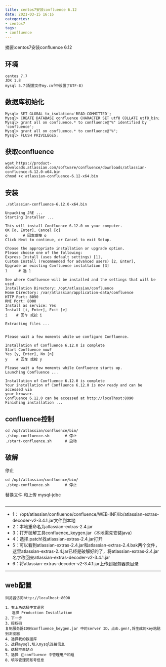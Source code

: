 ```yaml
---
title: centos7安装confluence 6.12
date: 2021-03-15 16:16
categories:
- centos7
tags:
- confluence
---
```

  
  
摘要:centos7安装confluence 6.12 
<!-- more -->


## 环境
```
centos 7.7
JDK 1.8
mysql 5.7(配置文件my.cnf中设置了UTF-8)
```

## 数据库初始化
```
Mysql> SET GLOBAL tx_isolation='READ-COMMITTED';
Mysql> CREATE DATABASE confluence CHARACTER SET utf8 COLLATE utf8_bin;
Mysql> grant all on confluence.* to confluence@"%" identified by 'confluence';
Mysql> grant all on confluence.* to confluence@"%";
Mysql> FLUSH PRIVILEGES;
```

## 获取confluence
```
wget https://product-downloads.atlassian.com/software/confluence/downloads/atlassian-confluence-6.12.0-x64.bin
chmod +x atlassian-confluence-6.12-x64.bin
```

## 安装
```
./atlassian-confluence-6.12.0-x64.bin
```

```
Unpacking JRE ...
Starting Installer ...

This will install Confluence 6.12.0 on your computer.
OK [o, Enter], Cancel [c]
o       # 回车或按 o
Click Next to continue, or Cancel to exit Setup.

Choose the appropriate installation or upgrade option.
Please choose one of the following:
Express Install (uses default settings) [1], 
Custom Install (recommended for advanced users) [2, Enter], 
Upgrade an existing Confluence installation [3]
1     # 选 1

See where Confluence will be installed and the settings that will be used.
Installation Directory: /opt/atlassian/confluence 
Home Directory: /var/atlassian/application-data/confluence 
HTTP Port: 8090 
RMI Port: 8000 
Install as service: Yes 
Install [i, Enter], Exit [e]
i    # 回车 或按 i

Extracting files ...


Please wait a few moments while we configure Confluence.

Installation of Confluence 6.12.0 is complete
Start Confluence now?
Yes [y, Enter], No [n]
y    # 回车 或按 y

Please wait a few moments while Confluence starts up.
Launching Confluence ...

Installation of Confluence 6.12.0 is complete
Your installation of Confluence 6.12.0 is now ready and can be accessed via
your browser.
Confluence 6.12.0 can be accessed at http://localhost:8090
Finishing installation ...
```

## confluence控制
```
cd /opt/atlassian/confluence/bin/
./stop-confluence.sh       # 停止
./start-confluence.sh      # 启动
```

## 破解

停止
```
cd /opt/atlassian/confluence/bin/
./stop-confluence.sh       # 停止
```
替换文件 和上传 mysql-jdbc
```

```

<hr>

- 1： /opt/atlassian/confluence/confluence/WEB-INF/lib/atlassian-extras-decoder-v2-3.4.1.jar文件到本地
- 2：本地重命名为atlassian-extras-2.4.jar
- 3：打开破解工具confluence_keygen.jar（本地需先安装java）
- 4：选择.patch!找atlassian-extras-2.4.jar打开
- 5：可以看到atlassian-extras-2.4.jar和atlassian-extras-2.4.bak两个文件，这里atlassian-extras-2.4.jar已经是破解好的了，将atlassian-extras-2.4.jar名字改回来atlassian-extras-decoder-v2-3.4.1.jar
- 6：将atlassian-extras-decoder-v2-3.4.1.jar上传到服务器原目录
-----
## web配置
```
浏览器访问http://localhost:8090

1、右上角选择中文语言
   选择 Production Installation
2、下一步
3、授权码
复制服务器ID到confluence_keygen.jar 中的server ID，点击.gen!,将生成的key粘贴到浏览器
4、选择我的数据库
5、选择mysql,填入mysql连接信息
6、选择空白站点
7、选择 在confluence 中管理用户和组
8、填写管理员账号信息

```



